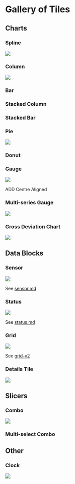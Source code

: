 # Gallery of Tiles

## Charts

### Spline

![](<../.gitbook/assets/image (35).png>)

### Column

![](<../.gitbook/assets/image (41) (1) (1).png>)

### Bar

### Stacked Column

### Stacked Bar

### Pie

![](<../.gitbook/assets/image (42) (1) (1) (1).png>)

### Donut

### Gauge

![](<../.gitbook/assets/image (34) (1) (1) (1).png>)

ADD Centre Aligned

### Multi-series Gauge

![](<../.gitbook/assets/image (43) (1) (1) (1) (1).png>)

### Gross Deviation Chart

![](<../.gitbook/assets/image (46) (1) (1).png>)

## Data Blocks

### Sensor

![](<../.gitbook/assets/image (39) (1) (1) (1).png>)

See [sensor.md](sensor.md "mention")

### Status

![](<../.gitbook/assets/image (36) (1).png>)

See [status.md](status.md "mention")

### Grid

![](<../.gitbook/assets/image (38) (1).png>)

See [grid-v2](grid-v2/ "mention")

### Details Tile

![](<../.gitbook/assets/image (40) (1) (1).png>)



## Slicers

### Combo

![](<../.gitbook/assets/image (45) (1).png>)

### Multi-select Combo

## Other

### Clock

![](<../.gitbook/assets/image (44) (1) (1).png>)
